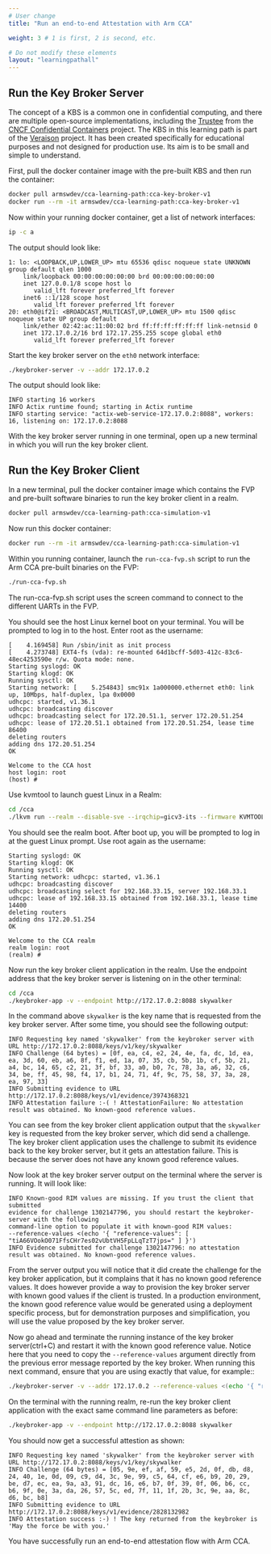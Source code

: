```yaml
---
# User change
title: "Run an end-to-end Attestation with Arm CCA"

weight: 3 # 1 is first, 2 is second, etc.

# Do not modify these elements
layout: "learningpathall"
---
```


## Run the Key Broker Server

The concept of a KBS is a common one in confidential computing, and there are multiple open-source implementations, including the [Trustee](https://github.com/confidential-containers/trustee) from the [CNCF Confidential Containers](https://confidentialcontainers.org/) project. The KBS in this learning path is part of the [Veraison](https://github.com/veraison) project. It has been created specifically for educational purposes and not designed for production use. Its aim is to be small and simple to understand.

First, pull the docker container image with the pre-built KBS and then run the container:

```bash
docker pull armswdev/cca-learning-path:cca-key-broker-v1
docker run --rm -it armswdev/cca-learning-path:cca-key-broker-v1
```

Now within your running docker container, get a list of network interfaces:

```bash
ip -c a
```

The output should look like:

```output
1: lo: <LOOPBACK,UP,LOWER_UP> mtu 65536 qdisc noqueue state UNKNOWN group default qlen 1000
    link/loopback 00:00:00:00:00:00 brd 00:00:00:00:00:00
    inet 127.0.0.1/8 scope host lo
       valid_lft forever preferred_lft forever
    inet6 ::1/128 scope host
       valid_lft forever preferred_lft forever
20: eth0@if21: <BROADCAST,MULTICAST,UP,LOWER_UP> mtu 1500 qdisc noqueue state UP group default
    link/ether 02:42:ac:11:00:02 brd ff:ff:ff:ff:ff:ff link-netnsid 0
    inet 172.17.0.2/16 brd 172.17.255.255 scope global eth0
       valid_lft forever preferred_lft forever
```
Start the key broker server on the `eth0` network interface:

```bash
./keybroker-server -v --addr 172.17.0.2
```

The output should look like:

```output
INFO starting 16 workers
INFO Actix runtime found; starting in Actix runtime
INFO starting service: "actix-web-service-172.17.0.2:8088", workers: 16, listening on: 172.17.0.2:8088
```

With the key broker server running in one terminal, open up a new terminal in which you will run the key broker client.

## Run the Key Broker Client

In a new terminal, pull the docker container image which contains the FVP and pre-built software binaries to run the key broker client in a realm.

```bash
docker pull armswdev/cca-learning-path:cca-simulation-v1
```

Now run this docker container:
```bash
docker run --rm -it armswdev/cca-learning-path:cca-simulation-v1
```

Within you running container, launch the `run-cca-fvp.sh` script to run the Arm CCA pre-built binaries on the FVP:

```bash
./run-cca-fvp.sh
```
The run-cca-fvp.sh script uses the screen command to connect to the different UARTs in the FVP.

You should see the host Linux kernel boot on your terminal. You will be prompted to log in to the host. Enter root as the username:

```output
[    4.169458] Run /sbin/init as init process
[    4.273748] EXT4-fs (vda): re-mounted 64d1bcff-5d03-412c-83c6-48ec4253590e r/w. Quota mode: none.
Starting syslogd: OK
Starting klogd: OK
Running sysctl: OK
Starting network: [    5.254843] smc91x 1a000000.ethernet eth0: link up, 10Mbps, half-duplex, lpa 0x0000
udhcpc: started, v1.36.1
udhcpc: broadcasting discover
udhcpc: broadcasting select for 172.20.51.1, server 172.20.51.254
udhcpc: lease of 172.20.51.1 obtained from 172.20.51.254, lease time 86400
deleting routers
adding dns 172.20.51.254
OK

Welcome to the CCA host
host login: root
(host) #
```
Use kvmtool to launch guest Linux in a Realm:
```bash
cd /cca
./lkvm run --realm --disable-sve --irqchip=gicv3-its --firmware KVMTOOL_EFI.fd -c 1 -m 512 --no-pvtime --force-pci --disk guest-disk.img --measurement-algo=sha256 --restricted_mem 
```
You should see the realm boot. After boot up, you will be prompted to log in at the guest Linux prompt. Use root again as the username:

```output
Starting syslogd: OK
Starting klogd: OK
Running sysctl: OK
Starting network: udhcpc: started, v1.36.1
udhcpc: broadcasting discover
udhcpc: broadcasting select for 192.168.33.15, server 192.168.33.1
udhcpc: lease of 192.168.33.15 obtained from 192.168.33.1, lease time 14400
deleting routers
adding dns 172.20.51.254
OK

Welcome to the CCA realm
realm login: root
(realm) #
```

Now run the key broker client application in the realm. Use the endpoint address that the key broker server is listening on in the other terminal:
```bash
cd /cca 
./keybroker-app -v --endpoint http://172.17.0.2:8088 skywalker 
```
In the command above `skywalker` is the key name that is requested from the key broker server. After some time, you should see the following output:
```
INFO Requesting key named 'skywalker' from the keybroker server with URL http://172.17.0.2:8088/keys/v1/key/skywalker
INFO Challenge (64 bytes) = [0f, ea, c4, e2, 24, 4e, fa, dc, 1d, ea, ea, 3d, 60, eb, a6, 8f, f1, ed, 1a, 07, 35, cb, 5b, 1b, cf, 5b, 21, a4, bc, 14, 65, c2, 21, 3f, bf, 33, a0, b0, 7c, 78, 3a, a6, 32, c6, 34, be, ff, 45, 98, f4, 17, b1, 24, 71, 4f, 9c, 75, 58, 37, 3a, 28, ea, 97, 33]
INFO Submitting evidence to URL http://172.17.0.2:8088/keys/v1/evidence/3974368321
INFO Attestation failure :-( ! AttestationFailure: No attestation result was obtained. No known-good reference values.
```
You can see from the key broker client application output that the `skywalker` key is requested from the key broker server, which did send a challenge. The key broker client application uses the challenge to submit its evidence back to the key broker server, but it gets an attestation failure. This is because the server does not have any known good reference values.

Now look at the key broker server output on the terminal where the server is running. It will look like:

```output
INFO Known-good RIM values are missing. If you trust the client that submitted
evidence for challenge 1302147796, you should restart the keybroker-server with the following
command-line option to populate it with known-good RIM values:
--reference-values <(echo '{ "reference-values": [ "tiA66VOokO071FfsCHr7es02vUbtVH5FpLLqTzT7jps=" ] }')
INFO Evidence submitted for challenge 1302147796: no attestation result was obtained. No known-good reference values.
```
From the server output you will notice that it did create the challenge for the key broker application, but it complains that it has no known good reference values. It does however provide a way to provision the key broker server with known good values if the client is trusted. 
In a production environment, the known good reference value would be generated using a deployment specific process, but for demonstration purposes and simplification, you will use the value proposed by the key broker server.

Now go ahead and terminate the running instance of the key broker server(ctrl+C) and restart it with the known good reference value. Notice here that you need to copy the `--reference-values` argument directly from the previous error message reported by the key broker. When running this next command, ensure that you are using exactly that value, for example::

```bash
./keybroker-server -v --addr 172.17.0.2 --reference-values <(echo '{ "reference-values": [ "tiA66VOokO071FfsCHr7es02vUbtVH5FpLLqTzT7jps=" ] }')
```

On the terminal with the running realm, re-run the key broker client application with the exact same command line parameters as before:

```bash
./keybroker-app -v --endpoint http://172.17.0.2:8088 skywalker
```

You should now get a successful attestion as shown:

```output
INFO Requesting key named 'skywalker' from the keybroker server with URL http://172.17.0.2:8088/keys/v1/key/skywalker
INFO Challenge (64 bytes) = [05, 9e, ef, af, 59, e5, 2d, 0f, db, d8, 24, 40, 1e, 0d, 09, c9, d4, 3c, 9e, 99, c5, 64, cf, e6, b9, 20, 29, be, d7, ec, ea, 9a, a3, 91, dc, 16, e6, b7, 0f, 39, 0f, 06, b6, cc, b6, 9f, 0e, 3a, da, 26, 57, 5c, ed, 7f, 11, 1f, 2b, 3c, 9e, aa, 8c, d6, bc, b8]
INFO Submitting evidence to URL http://172.17.0.2:8088/keys/v1/evidence/2828132982
INFO Attestation success :-) ! The key returned from the keybroker is 'May the force be with you.'
```

You have successfully run an end-to-end attestation flow with Arm CCA.




